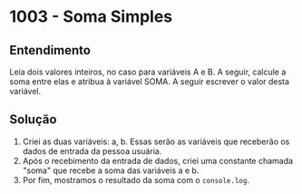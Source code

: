 # 1003 - Soma Simples

## Entendimento

Leia dois valores inteiros, no caso para variáveis A e B. A seguir, calcule a soma entre elas e atribua à variável SOMA. A seguir escrever o valor desta variável.

## Solução

1. Criei as duas variáveis: a, b. Essas serão as variáveis que receberão os dados de entrada da pessoa usuária.
2. Após o recebimento da entrada de dados, criei uma constante chamada "soma" que recebe a soma das variáveis a e b.
3. Por fim, mostramos o resultado da soma com o ```console.log```.
